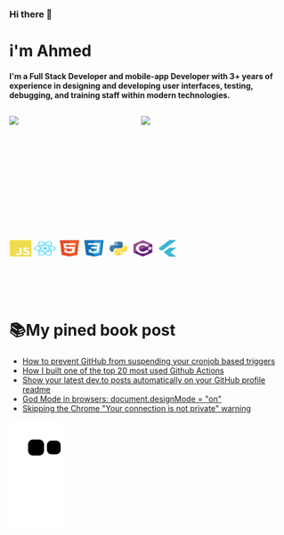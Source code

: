 ### Hi there 👋
# i'm Ahmed

#### I'm a Full Stack Developer and mobile-app Developer with 3+ years of experience in designing and developing user interfaces, testing, debugging, and training staff within modern technologies. <br/>


<div align="center">
 <img align="left" width="47%" src='https://github-readme-stats.vercel.app/api?username=ahmohassan&show_icons=true&theme=radical' />
 <img align="left" width="45%" hight="45%" src='https://github-readme-stats.vercel.app/api/top-langs/?username=ahmohassan&layout=compact&show_icons=true&theme=radical&langs_count=6' />

## <br/>
## <br/>
</div>


## <br/>
## <br/>
<div style="display: inline_block"><br>
  <img align="center" alt="Caaqil-Js" height="30" width="40" src="https://raw.githubusercontent.com/devicons/devicon/master/icons/javascript/javascript-plain.svg">
  <img align="center" alt="Caaqil-React" height="30" width="40" src="https://raw.githubusercontent.com/devicons/devicon/master/icons/react/react-original.svg">
  <img align="center" alt="Caaqil-HTML" height="30" width="40" src="https://raw.githubusercontent.com/devicons/devicon/master/icons/html5/html5-original.svg">
  <img align="center" alt="Caaqil-CSS" height="30" width="40" src="https://raw.githubusercontent.com/devicons/devicon/master/icons/css3/css3-original.svg">
  <img align="center" alt="Caaqil-Python" height="30" width="40" src="https://raw.githubusercontent.com/devicons/devicon/master/icons/python/python-original.svg">
  <img align="center" alt="Caaqil-Csharp" height="30" width="40" src="https://raw.githubusercontent.com/devicons/devicon/master/icons/csharp/csharp-original.svg">
    <img align="center" alt="Manu-Js" height="30" width="40" src="https://raw.githubusercontent.com/devicons/devicon/master/icons/flutter/flutter-plain.svg">

</div>
<!-- <div align="center" style="display: inline_block">
  <img align="center"  src='https://img.shields.io/badge/Canva-%2300C4CC.svg?style=for-the-badge&logo=Canva&logoColor=white' />

  <img align="center"  src='https://img.shields.io/badge/figma-%23F24E1E.svg?style=for-the-badge&logo=figma&logoColor=white' />

  <img align="center"  src='https://img.shields.io/badge/dart-%230175C2.svg?style=for-the-badge&logo=dart&logoColor=white' />

  <img align="center"   src='https://img.shields.io/badge/Flutter-%2302569B.svg?style=for-the-badge&logo=Flutter&logoColor=white' /> -->
<!--  ## Foo -->

<!-- </div> -->

<!-- <img align="right"  src='https://img.shields.io/badge/python-3670A0?style=for-the-badge&logo=python&logoColor=ffdd54' />
<img align="right"  src='https://img.shields.io/badge/react-%2320232a.svg?style=for-the-badge&logo=react&logoColor=%2361DAFB' />
<img align="right"  src='https://img.shields.io/badge/Firebase-039BE5?style=for-the-badge&logo=Firebase&logoColor=white' />
<img align="right"  src='https://img.shields.io/badge/javascript-%23323330.svg?style=for-the-badge&logo=javascript&logoColor=%23F7DF1E' />
<img align="right"  src='https://img.shields.io/badge/Microsoft%20SQL%20Sever-CC2927?style=for-the-badge&logo=microsoft%20sql%20server&logoColor=white' />
 -->
<!-- <div> -->
<!-- # <br/> -->

# <br/>
<!-- <div align="left" style=""><br/> -->
  # 📚My pined book post
  <!-- BLOG-POST-LIST:START -->
- [How to prevent GitHub from suspending your cronjob based triggers](https://dev.to/gautamkrishnar/how-to-prevent-github-from-suspending-your-cronjob-based-triggers-knf)
- [How I built one of the top 20 most used Github Actions](https://www.gautamkrishnar.com/how-i-built-one-of-the-top-20-most-used-github-actions/)
- [Show your latest dev.to posts automatically on your GitHub profile readme](https://dev.to/gautamkrishnar/show-your-latest-dev-to-posts-automatically-in-your-github-profile-readme-3nk8)
- [God Mode in browsers: document.designMode = &quot;on&quot;](https://dev.to/gautamkrishnar/god-mode-in-browsers-document-designmode-on-2pmo)
- [Skipping the Chrome &quot;Your connection is not private&quot; warning](https://dev.to/gautamkrishnar/quickbits-1-skipping-the-chrome-your-connection-is-not-private-warning-4kp1)
<!-- BLOG-POST-LIST:END -->

  ![Snake animation](https://github.com/ahmohassan/ahmohassan/blob/output/github-contribution-grid-snake.svg)
<!--  </div> -->

<!-- ![snake gif](https://github.com/ahmohassan/ahmohassan/blob/output/github-contribution-grid-snake.gif) -->

<!-- ![Anurag's GitHub stats](https://github-readme-stats.vercel.app/api?username=ahmohassan&show_icons=true&theme=radical)

[![Top Langs](https://github-readme-stats.vercel.app/api/top-langs/?username=ahmohassan&layout=compact)](https://github.com/anuraghazra/github-readme-stats) -->

<!--
**ahmohassan/ahmohassan** is a ✨ _special_ ✨ repository because its `README.md` (this file) appears on your GitHub profile.

Here are some ideas to get you started:

- 🔭 I’m currently working on ...
- 🌱 I’m currently learning ...
- 👯 I’m looking to collaborate on ...
- 🤔 I’m looking for help with ...
- 💬 Ask me about ...
- 📫 How to reach me: ...
- 😄 Pronouns: ...
- ⚡ Fun fact: ...
-->
